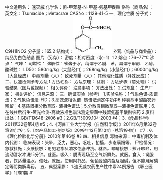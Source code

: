 中文通用名： 速灭威
化学名：间-甲苯基-N-甲基-氨基甲酸酯
俗称（商品名）：
英文名：Tsumacide；Metacrate
CASNo：1129-41-5
一、理化性质
分子式：C9H11NO2
分子量：165.2
结构式：![结构式](./assets/duwu/速灭威/@0结构式.jpg)
外观（纯品与商业品）：纯品为白色结晶
图片（另存）：
密度：相对密度（水=1）1.2
熔点：76~77℃
沸点：
气味：
可燃性：
溶解性：难溶于水，稍溶于乙醚、苯，易溶于甲醇、乙醇。
酸碱性：
LD50：580mg/kg（大鼠经口）；268mg/kg（小鼠经口）；6000mg/kg（大鼠经皮） 
中毒剂量（人）：
致死剂量（人）：
其他理化性质（特殊反应）：
二、快速检测参考方法
1.方法名称：
方法原理：
试剂：
方法步骤（前处理）：
试验结果（图片或视频）：
相关评价：
注意事项：
方法出处：
2.试剂盒：
生产厂家：
相关评价：
信息来源：
三、确证实验（参考）
1.实验名称：1.气象色谱-质谱法；2.气象色谱法-FID；3.高效液相色谱- 质谱法测定牛奶中6 种氨基甲酸酯农药残留；4.基质固相分散萃取- 液相色谱法；5.分散液相微萃取—液相色谱联用；6.在线柱后衍生-荧光检测-高效液相色谱法测定果蔬中残留氨基甲酸酯农药
2.资料出处：1.GB/T19648-2006 #3；2.GB/T5009.104-2003 #4；3.《食品科学》2011第32卷第4期 #5；4.《河南工业大学学报（自然科学版）》2011年6月第32卷第3期 #6；5.《农产品加工·创新版》2009年12月第12期（总第194期） #7；6.《理化检验化学分册》2010年第46卷 #8
四、相关信息
毒物来源：
中毒机制及体内代谢：
临床表现：头晕，乏力，恶心，呕吐，抽搐，步态蹒跚等。
尸检情况：
急救措施：皮肤接触：用肥皂水及清水彻底冲洗。就医。眼睛接触：拉开眼睑，用流动清水冲洗15分钟。就医。吸入：脱离现场至空气新鲜处。就医。食入：误服者，饮适量温水，催吐。就医。使用阿托品、葡萄醛酸内酯及胆碱，但不能用解磷定等肟类解毒药。 
五、典型案例：
1.速灭威农药生产性中毒24例报告 《职业医学》12卷1期 #1
